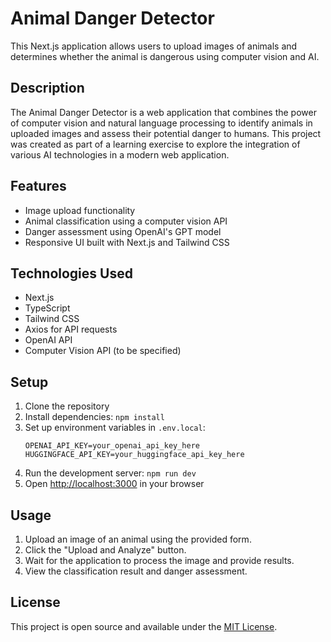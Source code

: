 # Animal Danger Detector

This Next.js application allows users to upload images of animals and determines whether the animal is dangerous using computer vision and AI.

## Description

The Animal Danger Detector is a web application that combines the power of computer vision and natural language processing to identify animals in uploaded images and assess their potential danger to humans. This project was created as part of a learning exercise to explore the integration of various AI technologies in a modern web application.

## Features

- Image upload functionality
- Animal classification using a computer vision API
- Danger assessment using OpenAI's GPT model
- Responsive UI built with Next.js and Tailwind CSS

## Technologies Used

- Next.js
- TypeScript
- Tailwind CSS
- Axios for API requests
- OpenAI API
- Computer Vision API (to be specified)

## Setup

1. Clone the repository
2. Install dependencies: `npm install`
3. Set up environment variables in `.env.local`:
   ```
   OPENAI_API_KEY=your_openai_api_key_here
   HUGGINGFACE_API_KEY=your_huggingface_api_key_here
   ```
4. Run the development server: `npm run dev`
5. Open [http://localhost:3000](http://localhost:3000) in your browser

## Usage

1. Upload an image of an animal using the provided form.
2. Click the "Upload and Analyze" button.
3. Wait for the application to process the image and provide results.
4. View the classification result and danger assessment.

## License

This project is open source and available under the [MIT License](LICENSE).